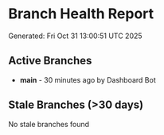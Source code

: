 # Branch Health Report
Generated: Fri Oct 31 13:00:51 UTC 2025

## Active Branches
- **main** - 30 minutes ago by Dashboard Bot

## Stale Branches (>30 days)
No stale branches found
